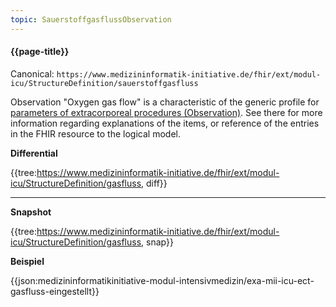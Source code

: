 ```yaml
---
topic: SauerstoffgasflussObservation
---
```

#### {{page-title}}

Canonical: 
```https://www.medizininformatik-initiative.de/fhir/ext/modul-icu/StructureDefinition/sauerstoffgasfluss```

Observation "Oxygen gas flow" is a characteristic of the generic profile for [parameters of extracorporeal procedures (Observation)](https://www.medizininformatik-initiative.de/fhir/ext/modul-icu/StructureDefinition/parameter-von-extrakorporalen-verfahren). See there for more information regarding explanations of the items, or reference of the entries in the FHIR resource to the logical model.

**Differential**

{{tree:https://www.medizininformatik-initiative.de/fhir/ext/modul-icu/StructureDefinition/gasfluss, diff}}

---

**Snapshot**

{{tree:https://www.medizininformatik-initiative.de/fhir/ext/modul-icu/StructureDefinition/gasfluss, snap}}

**Beispiel**

{{json:medizininformatikinitiative-modul-intensivmedizin/exa-mii-icu-ect-gasfluss-eingestellt}}